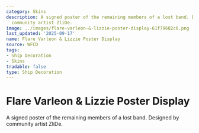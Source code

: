 ```yaml
---
category: Skins
description: A signed poster of the remaining members of a lost band. Designed by
  community artist ZliDe.
image: ../images/flare-varleon-&-lizzie-poster-display-61f79682c6.png
last_updated: '2025-09-17'
name: Flare Varleon & Lizzie Poster Display
source: WFCD
tags:
- Ship Decoration
- Skins
tradable: false
type: Ship Decoration
---
```


# Flare Varleon & Lizzie Poster Display

A signed poster of the remaining members of a lost band. Designed by community artist ZliDe.

